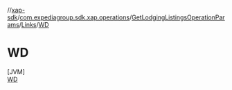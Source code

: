 //[xap-sdk](../../../../../index.md)/[com.expediagroup.sdk.xap.operations](../../../index.md)/[GetLodgingListingsOperationParams](../../index.md)/[Links](../index.md)/[WD](index.md)

# WD

[JVM]\
[WD](index.md)
